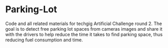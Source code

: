 # Parking-Lot
Code and all related materials for techgig Artificial Challenge round 2. The goal is to detect free parking lot spaces from cameras images and share it with the drivers to help reduce the time it takes to find parking space, thus reducing fuel consumption and time.
